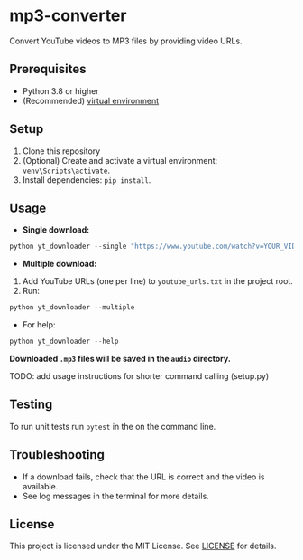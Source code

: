 # mp3-converter
Convert YouTube videos to MP3 files by providing video URLs.

## Prerequisites
- Python 3.8 or higher
- (Recommended) [virtual environment](https://docs.python.org/3/library/venv.html)

## Setup

1. Clone this repository
2. (Optional) Create and activate a virtual environment: `venv\Scripts\activate`.
3. Install dependencies: `pip install`.

## Usage

- **Single download:**
```Powershell
python yt_downloader --single "https://www.youtube.com/watch?v=YOUR_VIDEO_ID"
```
- **Multiple download:**
1. Add YouTube URLs (one per line) to `youtube_urls.txt` in the project root.
2. Run:
```Powershell
python yt_downloader --multiple
```
- For help:
```Powershell
python yt_downloader --help
```
**Downloaded `.mp3` files will be saved in the `audio` directory.**

TODO: add usage instructions for shorter command calling (setup.py)

## Testing

To run unit tests run `pytest` in the on the command line.

## Troubleshooting

- If a download fails, check that the URL is correct and the video is available.
- See log messages in the terminal for more details.

## License

This project is licensed under the MIT License. See [LICENSE](LICENSE) for details.